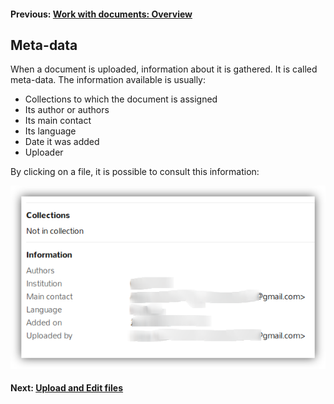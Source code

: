 #### Previous: [Work with documents: Overview](./work-with-documents.md)            

## Meta-data
When a document is uploaded, information about it is gathered. It is called
meta-data. The information available is usually:
* Collections to which the document is assigned
* Its author or authors
* Its main contact
* Its language
* Date it was added
* Uploader

By clicking on a file, it is possible to consult this information:

![Document meta-data](../en/img/document-meta.png)

#### Next: [Upload and Edit files](./upload-edit.md)